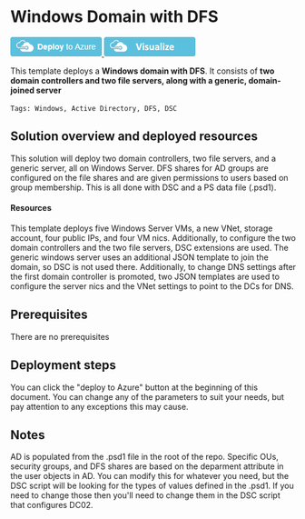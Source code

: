 # Windows Domain with DFS

<a href="https://portal.azure.com/#create/Microsoft.Template/uri/https%3A%2F%2Fraw.githubusercontent.com%2Foradcliffe%2FAzureRm-Windows-Domain%2Fmaster%2Fazuredeploy.json" target="_blank">
<img src="https://raw.githubusercontent.com/Azure/azure-quickstart-templates/master/1-CONTRIBUTION-GUIDE/images/deploytoazure.png"/>
</a>
<a href="http://armviz.io/#/?load=https%3A%2F%2Fraw.githubusercontent.com%2Foradcliffe%2FAzureRm-Windows-Domain%2Fmaster%2Fazuredeploy.json" target="_blank">
<img src="https://raw.githubusercontent.com/Azure/azure-quickstart-templates/master/1-CONTRIBUTION-GUIDE/images/visualizebutton.png"/>
</a>

This template deploys a **Windows domain with DFS**. It consists of **two domain controllers and two file servers, along with a generic, domain-joined server**

`Tags: Windows, Active Directory, DFS, DSC`

## Solution overview and deployed resources

This solution will deploy two domain controllers, two file servers, and a generic server, all on Windows Server.  DFS shares for AD groups are configured on the file shares and are given permissions to users based on group membership.  This is all done with DSC and a PS data file (.psd1).

#### Resources

This template deploys five Windows Server VMs, a new VNet, storage account, four public IPs, and four VM nics.  Additionally, to configure the two domain controllers and the two file servers, DSC extensions are used.  The generic windows server uses an additional JSON template to join the domain, so DSC is not used there.  Additionally, to change DNS settings after the first domain controller is promoted, two JSON templates are used to configure the server nics and the VNet settings to point to the DCs for DNS.

## Prerequisites

There are no prerequisites

## Deployment steps

You can click the "deploy to Azure" button at the beginning of this document.  You can change any of the parameters to suit your needs, but pay attention to any exceptions this may cause.

## Notes

AD is populated from the .psd1 file in the root of the repo.  Specific OUs, security groups, and DFS shares are based on the deparment attribute in the user objects in AD.  You can modify this for whatever you need, but the DSC script will be looking for the types of values defined in the .psd1.  If you need to change those then you'll need to change them in the DSC script that configures DC02.
